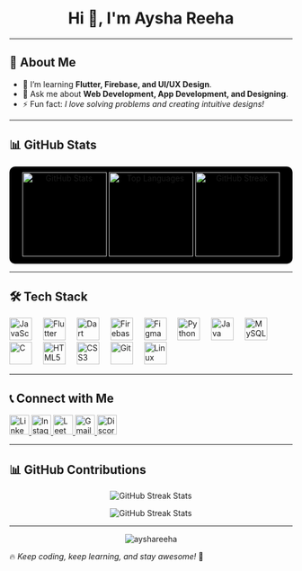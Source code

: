 <h1 align="center">Hi 👋, I'm Aysha Reeha</h1>

---

## 🚀 About Me
- 🌱 I’m learning **Flutter, Firebase, and UI/UX Design**.
- 💬 Ask me about **Web Development, App Development, and Designing**.
- ⚡ Fun fact: *I love solving problems and creating intuitive designs!*

---

## 📊 GitHub Stats

<div align="center" style="background-color: #000; padding: 10px; border-radius: 10px;">
  <img src="https://github-readme-stats.vercel.app/api?username=AyshaReeha&show_icons=true&theme=dark&count_private=true" height="150" alt="GitHub Stats" />
  <img src="https://github-readme-stats.vercel.app/api/top-langs?username=AyshaReeha&layout=compact&langs_count=6&theme=dark" height="150" alt="Top Languages" />
  <img src="https://github-readme-streak-stats.herokuapp.com/?user=ayshareeha&theme=dark" height="150" alt="GitHub Streak" />
</div>

---

## 🛠️ Tech Stack

<div align="left">
  <img src="https://cdn.jsdelivr.net/gh/devicons/devicon/icons/javascript/javascript-original.svg" height="40" alt="JavaScript" />

  <img width="12" />
  <img src="https://cdn.jsdelivr.net/gh/devicons/devicon/icons/flutter/flutter-original.svg" height="40" alt="Flutter" />
  <img width="12" />
  <img src="https://www.vectorlogo.zone/logos/dartlang/dartlang-icon.svg" height="40" alt="Dart" />
  <img width="12" />
  <img src="https://cdn.jsdelivr.net/gh/devicons/devicon/icons/firebase/firebase-plain.svg" height="40" alt="Firebase" />
  <img width="12" />
  <img src="https://www.vectorlogo.zone/logos/figma/figma-icon.svg" height="40" alt="Figma" />
  <img width="12" />
  <img src="https://cdn.jsdelivr.net/gh/devicons/devicon/icons/python/python-original.svg" height="40" alt="Python" />
  <img width="12" />
  <img src="https://cdn.jsdelivr.net/gh/devicons/devicon/icons/java/java-original.svg" height="40" alt="Java" />
  <img width="12" />
  <img src="https://cdn.jsdelivr.net/gh/devicons/devicon/icons/mysql/mysql-original.svg" height="40" alt="MySQL" />
  <img width="12" />
  <img src="https://cdn.jsdelivr.net/gh/devicons/devicon/icons/c/c-original.svg" height="40" alt="C" />
  <img width="12" />
  <img src="https://cdn.jsdelivr.net/gh/devicons/devicon/icons/html5/html5-original.svg" height="40" alt="HTML5" />
  <img width="12" />
  <img src="https://cdn.jsdelivr.net/gh/devicons/devicon/icons/css3/css3-original.svg" height="40" alt="CSS3" />
  <img width="12" />
  <img src="https://cdn.jsdelivr.net/gh/devicons/devicon/icons/git/git-original.svg" height="40" alt="Git" />
  <img width="12" />
  <img src="https://cdn.jsdelivr.net/gh/devicons/devicon/icons/linux/linux-original.svg" height="40" alt="Linux" />
</div>

---

## 📞 Connect with Me

<div align="left">
  <a href="https://linkedin.com/in/aysha-reeha" target="_blank">
    <img src="https://img.shields.io/badge/LinkedIn-0077B5?style=for-the-badge&logo=linkedin&logoColor=white" height="35" alt="LinkedIn" />
  </a>
  <a href="https://instagram.com/aysha_reeha_" target="_blank">
    <img src="https://img.shields.io/badge/Instagram-E4405F?style=for-the-badge&logo=instagram&logoColor=white" height="35" alt="Instagram" />
  </a>
  <a href="https://www.leetcode.com/ayshareeha" target="_blank">
    <img src="https://img.shields.io/badge/LeetCode-FFA116?style=for-the-badge&logo=leetcode&logoColor=white" height="35" alt="LeetCode" />
  </a>
  <a href="mailto:your-email@example.com">
    <img src="https://img.shields.io/badge/Gmail-D14836?style=for-the-badge&logo=gmail&logoColor=white" height="35" alt="Gmail" />
  </a>
  <a href="https://discord.com/invite/yourserver" target="_blank">
    <img src="https://img.shields.io/badge/Discord-7289DA?style=for-the-badge&logo=discord&logoColor=white" height="35" alt="Discord" />
  </a>
</div>

---

## 📊 GitHub Contributions

<p align="center">
  <img src="https://github-readme-streak-stats.herokuapp.com/?user=AyshaRreeha&theme=black-ice&hide_border=true" alt="GitHub Streak Stats" />
</p>
<p align="center">
  <img src="https://streak-stats.demolab.com/?user=ayshareeha&theme=black-ice&hide_border=true" alt="GitHub Streak Stats" />
</p>


---
<p align="center">
  <img src="https://komarev.com/ghpvc/?username=AyshaReeha&label=Profile%20views&color=0e75b6&style=flat" alt="ayshareeha" />
</p>

🔥 *Keep coding, keep learning, and stay awesome!* 🚀
